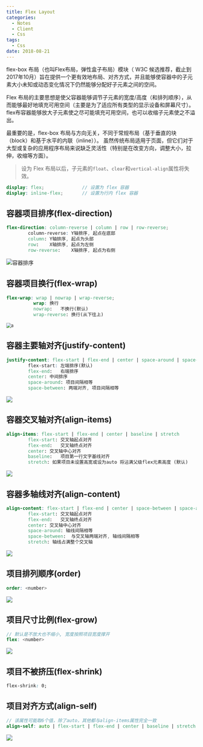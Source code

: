 ```yaml
---
title: Flex Layout
categories:
  - Notes
  - Client
  - Css
tags:
  - Css
date: 2018-08-21
---
```


flex-box 布局（也叫Flex布局，弹性盒子布局）模块（ W3C 候选推荐，截止到2017年10月）旨在提供一个更有效地布局、对齐方式，并且能够使容器中的子元素大小未知或动态变化情况下仍然能够分配好子元素之间的空间。

Flex 布局的主要思想是使父容器能够调节子元素的宽度/高度（和排列顺序），从而能够最好地填充可用空间（主要是为了适应所有类型的显示设备和屏幕尺寸）。flex布容器能够放大子元素使之尽可能填充可用空间，也可以收缩子元素使之不溢出。

最重要的是，flex-box 布局与方向无关，不同于常规布局（基于垂直的块（block）和基于水平的内联（inline））。 虽然传统布局适用于页面，但它们对于大型或复杂的应用程序布局来说缺乏灵活性（特别是在改变方向，调整大小，拉伸，收缩等方面）。

<!-- more -->

> 设为 Flex 布局以后，子元素的`float`、`clear`和`vertical-align`属性将失效。

```scss
display: flex;				// 设置为 flex 容器
display: inline-flex;		// 设置为行内 flex 容器
```

## 容器项目排序(flex-direction)

```scss
flex-direction: column-reverse | column | row | row-reverse;
		column-reverse: Y轴排序, 起点在底部
		column:	Y轴排序, 起点为头部
		row: 	X轴排序, 起点为左侧
		row-reverse: 	X轴排序, 起点为右侧
```

![容器排序](http://www.ruanyifeng.com/blogimg/asset/2015/bg2015071005.png)

## 容器项目换行(flex-wrap)

```scss
flex-wrap: wrap | nowrap | wrap-reverse;
		  wrap: 换行
		  nowrap:	不换行(默认)
		  wrap-reverse: 换行(从下往上)
```

<img src="http://www.ruanyifeng.com/blogimg/asset/2015/bg2015071006.png" alt="a" style="zoom:80%;" />

## 容器主要轴对齐(justify-content)

```scss
justify-content: flex-start | flex-end | center | space-around | space-between;
		flex-start: 左端排序(默认)
		flex-end:	右端排序
		center:	中间排序
		space-around: 项目间隔相等
		space-between: 两端对齐, 项目间隔相等
```

<img src="http://www.ruanyifeng.com/blogimg/asset/2015/bg2015071010.png"  />

## 容器交叉轴对齐(align-items)

```scss
align-items: flex-start | flex-end | center | baseline | stretch
		flex-start:	交叉轴起点对齐
		flex-end:	交叉轴终点对齐
		center:	交叉轴中心对齐
		baseline:	项目第一行文字基线对齐
		stretch: 如果项目未设置高宽或设为auto 将沾满父级flex元素高度 (默认)
```

![](http://www.ruanyifeng.com/blogimg/asset/2015/bg2015071011.png)

## 容器多轴线对齐(align-content)

```scss
align-content: flex-start | flex-end | center | space-between | space-around | stretch
		flex-start:	交叉轴起点对齐
		flex-end:	交叉轴终点对齐
		center:	交叉轴中心对齐
		space-around: 轴线间隔相等
		space-between:	与交叉轴两端对齐, 轴线间隔相等
		stretch: 轴线占满整个交叉轴
```

![](http://www.ruanyifeng.com/blogimg/asset/2015/bg2015071012.png)

## 项目排列顺序(order)

```scss
order: <number>
```

![](http://www.ruanyifeng.com/blogimg/asset/2015/bg2015071013.png)

## 项目尺寸比例(flex-grow)

```scss
// 默认是不放大也不缩小, 宽度按照项目宽度撑开
flex: <number>
```

![](http://www.ruanyifeng.com/blogimg/asset/2015/bg2015071014.png)

## 项目不被挤压(flex-shrink)

```css
flex-shrink: 0;
```

## 项目对齐方式(align-self)

```scss
// 该属性可能取6个值，除了auto，其他都与align-items属性完全一致
align-self: auto | flex-start | flex-end | center | baseline | stretch
```

![](http://www.ruanyifeng.com/blogimg/asset/2015/bg2015071016.png)
